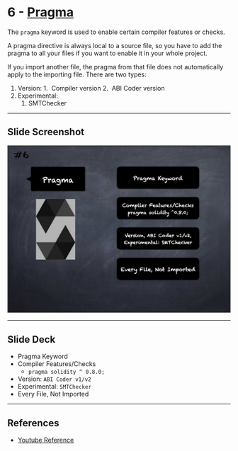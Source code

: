 # 6 - [Pragma](Pragma.md)
The `pragma` keyword is used to enable certain compiler features or checks.

A pragma directive is always local to a source file, so you have to add the pragma to all your files if you want to enable it in your whole project. 

If you import another file, the pragma from that file does not automatically apply to the importing file. There are two types: 

1. Version: 
	1.  Compiler version 
	2.  ABI Coder version 
2. Experimental:
	1. SMTChecker
___
## Slide Screenshot
![006.jpg](../../images/2.%20Solidity%20101/006.jpg)
___
## Slide Deck
- Pragma Keyword
- Compiler Features/Checks
	- `pragma solidity ^ 0.8.0;`
- Version: `ABI Coder v1/v2`
- Experimental: `SMTChecker`
- Every File, Not Imported
___
## References
- [Youtube Reference](https://youtu.be/5eLqFac5Tkg?t=525)


